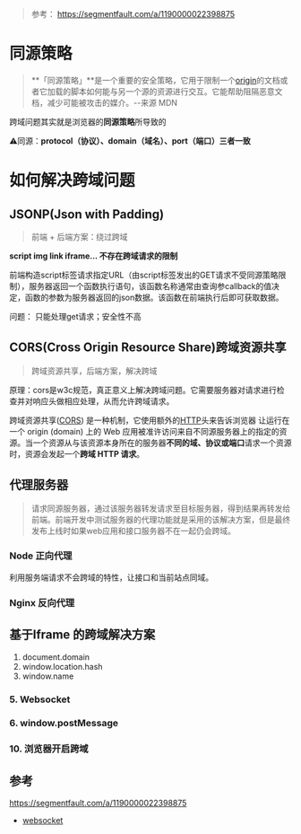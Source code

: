 > 参考： https://segmentfault.com/a/1190000022398875

# 同源策略

> **「同源策略」**是一个重要的安全策略，它用于限制一个[origin](https://link.juejin.cn/?target=https%3A%2F%2Fdeveloper.mozilla.org%2Fzh-CN%2Fdocs%2FGlossary%2F%E6%BA%90)的文档或者它加载的脚本如何能与另一个源的资源进行交互。它能帮助阻隔恶意文档，减少可能被攻击的媒介。--来源 MDN

跨域问题其实就是浏览器的**同源策略**所导致的

⚠️同源：**protocol（协议）、domain（域名）、port（端口）三者一致**

# 如何解决跨域问题

##  JSONP(Json with Padding)

> 前端 + 后端方案：绕过跨域

**script img link iframe... 不存在跨域请求的限制**

前端构造script标签请求指定URL（由script标签发出的GET请求不受同源策略限制），服务器返回一个函数执行语句，该函数名称通常由查询参callback的值决定，函数的参数为服务器返回的json数据。该函数在前端执行后即可获取数据。

问题： 只能处理get请求；安全性不高

## CORS(Cross Origin Resource Share)跨域资源共享

> 跨域资源共享，后端方案，解决跨域

原理：cors是w3c规范，真正意义上解决跨域问题。它需要服务器对请求进行检查并对响应头做相应处理，从而允许跨域请求。

跨域资源共享([CORS](https://developer.mozilla.org/zh-CN/docs/Glossary/CORS)) 是一种机制，它使用额外的[HTTP](https://developer.mozilla.org/zh-CN/docs/Glossary/HTTP)头来告诉浏览器 让运行在一个 origin (domain) 上的 Web 应用被准许访问来自不同源服务器上的指定的资源。当一个资源从与该资源本身所在的服务器**不同的域、协议或端口**请求一个资源时，资源会发起一个**跨域 HTTP 请求**。

## 代理服务器

> 请求同源服务器，通过该服务器转发请求至目标服务器，得到结果再转发给前端。前端开发中测试服务器的代理功能就是采用的该解决方案，但是最终发布上线时如果web应用和接口服务器不在一起仍会跨域。

### Node 正向代理

利用服务端请求不会跨域的特性，让接口和当前站点同域。

### Nginx 反向代理

## 基于Iframe 的跨域解决方案

1. document.domain
2. window.location.hash
3. window.name

### 5. Websocket

### 6. window.postMessage

### 10. 浏览器开启跨域





## 参考

https://segmentfault.com/a/1190000022398875

- [websocket](https://developer.mozilla.org/zh-CN/docs/Web/API/WebSocket)